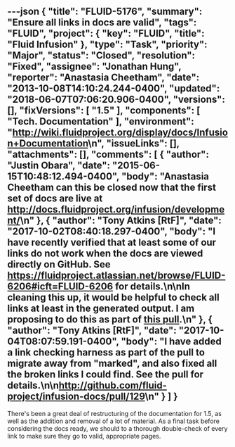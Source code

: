 ---json
{
  "title": "FLUID-5176",
  "summary": "Ensure all links in docs are valid",
  "tags": "FLUID",
  "project": {
    "key": "FLUID",
    "title": "Fluid Infusion"
  },
  "type": "Task",
  "priority": "Major",
  "status": "Closed",
  "resolution": "Fixed",
  "assignee": "Jonathan Hung",
  "reporter": "Anastasia Cheetham",
  "date": "2013-10-08T14:10:24.244-0400",
  "updated": "2018-06-07T07:06:20.906-0400",
  "versions": [],
  "fixVersions": [
    "1.5"
  ],
  "components": [
    "Tech. Documentation"
  ],
  "environment": "<http://wiki.fluidproject.org/display/docs/Infusion+Documentation>\n",
  "issueLinks": [],
  "attachments": [],
  "comments": [
    {
      "author": "Justin Obara",
      "date": "2015-06-15T10:48:12.494-0400",
      "body": "Anastasia Cheetham can this be closed now that the first set of docs are live at <http://docs.fluidproject.org/infusion/development/>\n"
    },
    {
      "author": "Tony Atkins [RtF]",
      "date": "2017-10-02T08:40:18.297-0400",
      "body": "I have recently verified that at least some of our links do not work when the docs are viewed directly on GitHub.  See <https://fluidproject.atlassian.net/browse/FLUID-6206#icft=FLUID-6206> for details.\n\nIn cleaning this up, it would be helpful to check all links at least in the generated output.  I am proposing to do this as part of [this pull](https://github.com/fluid-project/infusion-docs/pull/129).\n"
    },
    {
      "author": "Tony Atkins [RtF]",
      "date": "2017-10-04T08:07:59.191-0400",
      "body": "I have added a link checking harness as part of the pull to migrate away from \"marked\", and also fixed all the broken links I could find.  See the pull for details.\n\n<http://github.com/fluid-project/infusion-docs/pull/129>\n"
    }
  ]
}
---
There's been a great deal of restructuring of the documentation for 1.5, as well as the addition and removal of a lot of material. As a final task before considering the docs ready, we should to a thorough double-check of every link to make sure they go to valid, appropriate pages.

        